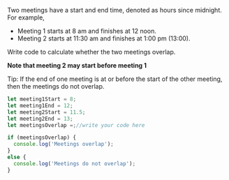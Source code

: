 Two meetings have a start and end time, denoted as hours since midnight.  For example,

- Meeting 1 starts at 8 am and finishes at 12 noon.
- Meeting 2 starts at 11:30 am and finishes at 1:00 pm (13:00).

Write code to calculate whether the two meetings overlap.

**Note that meeting 2 may start before meeting 1**

Tip: If the end of one meeting is at or before the start of the other meeting, then the meetings do not overlap.


```js
let meeting1Start = 8;
let meeting1End = 12;
let meeting2Start = 11.5;
let meeting2End = 13;
let meetingsOverlap =;//write your code here

if (meetingsOverlap) {
  console.log('Meetings overlap');
}
else {
  console.log('Meetings do not overlap');
}
```

